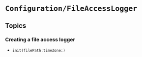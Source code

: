 # ``Configuration/FileAccessLogger``

## Topics

### Creating a file access logger

- ``init(filePath:timeZone:)``
